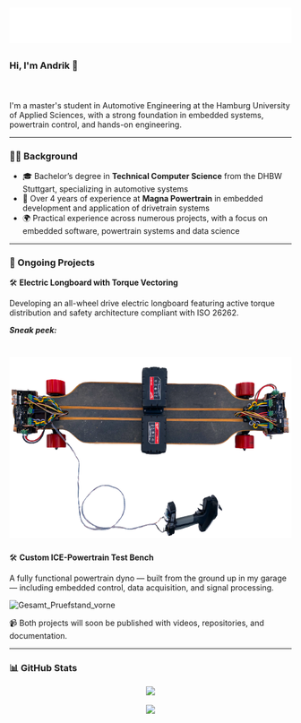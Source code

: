 <h1 align="center">
  <img src="https://raw.githubusercontent.com/AndrikSeeger/AndrikSeeger/master/name.svg"/>
</h1>

### Hi, I'm Andrik 👋 <p align="right"><img src="https://komarev.com/ghpvc/?username=AndrikSeeger&style=flat-square&color=blue" alt=""/></p>

I'm a master's student in Automotive Engineering at the Hamburg University of Applied Sciences, with a strong foundation in embedded systems, powertrain control, and hands-on engineering.

---

### 👨‍💻 Background

- 🎓 Bachelor’s degree in **Technical Computer Science** from the DHBW Stuttgart, specializing in automotive systems
- 💼 Over 4 years of experience at **Magna Powertrain** in embedded development and application of drivetrain systems
- 🌍 Practical experience across numerous projects, with a focus on embedded software, powertrain systems and data science

---

### 🔧 Ongoing Projects

🛠 **Electric Longboard with Torque Vectoring**

Developing an all-wheel drive electric longboard featuring active torque distribution and safety architecture compliant with ISO 26262.

**_Sneak peek:_**
<h1 align="center">
  <img src="https://raw.githubusercontent.com/AndrikSeeger/AndrikSeeger/master/Sneak_Peek_Longboard.png"/>
</h1>

🛠 **Custom ICE-Powertrain Test Bench**

A fully functional powertrain dyno — built from the ground up in my garage — including embedded control, data acquisition, and signal processing.

![Gesamt_Pruefstand_vorne](https://github.com/user-attachments/assets/ab932e17-12b8-433d-ace0-ce3e2ad54338)

📹 Both projects will soon be published with videos, repositories, and documentation.

---

### 📊 GitHub Stats

<p align="center">
<img src="https://github-readme-stats.vercel.app/api?username=andrikseeger&hide=prs,issues&count_private=true&show_icons=true&theme=github_dark&&shbm_iconsatrue&title_coloraffffffBicon_colorsbb2acfBtext_coloradaf7dc3bg_color=191919-y">
</p>

<p align="center">
<img src="https://github-readme-stats.vercel.app/api/top-langs/?username=andrikseeger&theme=github_dark&hide=makefile,puppet&langs_count=8">
</p>
